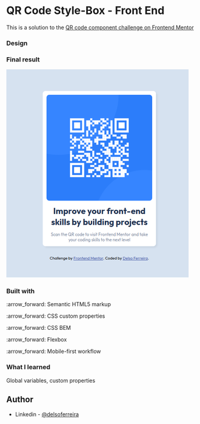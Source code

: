 # QR Code Style-Box - Front End 

This is a solution to the [QR code component challenge on Frontend Mentor](https://www.frontendmentor.io/challenges/qr-code-component-iux_sIO_H) 

### Design

<h3> Final result</h3>
<img src="./images/qr-code-challenge.png">

### Built with

<p>:arrow_forward: Semantic HTML5 markup</p>
<p>:arrow_forward: CSS custom properties</p>
<p>:arrow_forward: CSS BEM</p> 
<p>:arrow_forward: Flexbox</p>
<p>:arrow_forward: Mobile-first workflow</p>

### What I learned

Global variables, custom properties

## Author

- Linkedin - [@delsoferreira](https://www.linkedin.com/in/delsoferreira/)
